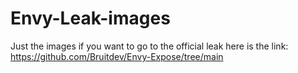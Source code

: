 # Envy-Leak-images
Just the images if you want to go to the official leak here is the link: https://github.com/Bruitdev/Envy-Expose/tree/main
